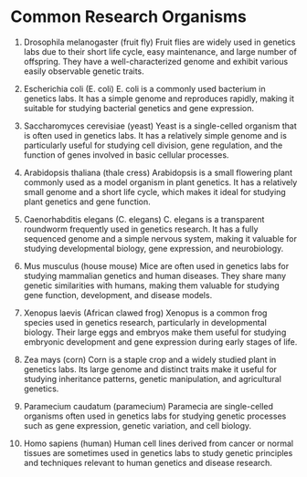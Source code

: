 
# Common Research Organisms

1. Drosophila melanogaster (fruit fly)
        Fruit flies are widely used in genetics labs due to their short life cycle, easy maintenance, and large number of offspring. They have a well-characterized genome and exhibit various easily observable genetic traits.

2. Escherichia coli (E. coli)
        E. coli is a commonly used bacterium in genetics labs. It has a simple genome and reproduces rapidly, making it suitable for studying bacterial genetics and gene expression.

3. Saccharomyces cerevisiae (yeast)
        Yeast is a single-celled organism that is often used in genetics labs. It has a relatively simple genome and is particularly useful for studying cell division, gene regulation, and the function of genes involved in basic cellular processes.

4. Arabidopsis thaliana (thale cress)
        Arabidopsis is a small flowering plant commonly used as a model organism in plant genetics. It has a relatively small genome and a short life cycle, which makes it ideal for studying plant genetics and gene function.

5. Caenorhabditis elegans (C. elegans)
        C. elegans is a transparent roundworm frequently used in genetics research. It has a fully sequenced genome and a simple nervous system, making it valuable for studying developmental biology, gene expression, and neurobiology.

6. Mus musculus (house mouse)
        Mice are often used in genetics labs for studying mammalian genetics and human diseases. They share many genetic similarities with humans, making them valuable for studying gene function, development, and disease models.

7. Xenopus laevis (African clawed frog)
        Xenopus is a common frog species used in genetics research, particularly in developmental biology. Their large eggs and embryos make them useful for studying embryonic development and gene expression during early stages of life.

8. Zea mays (corn)
        Corn is a staple crop and a widely studied plant in genetics labs. Its large genome and distinct traits make it useful for studying inheritance patterns, genetic manipulation, and agricultural genetics.

9. Paramecium caudatum (paramecium)
        Paramecia are single-celled organisms often used in genetics labs for studying genetic processes such as gene expression, genetic variation, and cell biology.

10. Homo sapiens (human)
        Human cell lines derived from cancer or normal tissues are sometimes used in genetics labs to study genetic principles and techniques relevant to human genetics and disease research.

